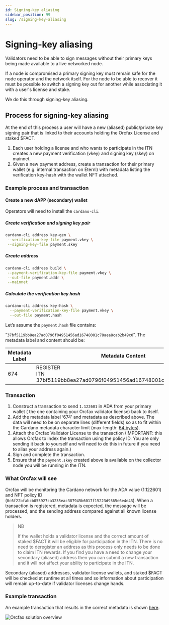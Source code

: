 ```yaml
---
id: Signing-key aliasing
sidebar_position: 99
slug: /signing-key-aliasing
---
```


# Signing-key aliasing

Validators need to be able to sign messages without their primary keys being
made available to a live networked node.

If a node is compromised a primary signing key must remain safe for the node
operator and the network itself. For the node to be able to recover it must be
possible to switch a signing key out for another while associating it with a
user's license and stake.

We do this through signing-key aliasing.

## Process for signing-key aliasing

At the end of this process a user will have a new (aliased) public/private key
signing pair that is linked to their accounts holding the Orcfax License and
staked $FACT.

1. Each user holding a license and who wants to participate in the ITN creates a
new payment verification (vkey) and signing key (skey) on mainnet.
1. Given a new payment address, create a transaction for their primary
wallet (e.g. internal transaction on Eternl) with metadata listing the
verification key-hash with the wallet NFT attached.

### Example process and transaction

#### Create a new dAPP (secondary) wallet

Operators will need to install the `cardano-cli`.

##### Create verification and signing key pair

```sh
cardano-cli address key-gen \
 --verification-key-file payment.vkey \
 --signing-key-file payment.skey
```

##### Create address

```sh
cardano-cli address build \
 --payment-verification-key-file payment.vkey \
 --out-file payment.addr \
 --mainnet
```

##### Calculate the verification key hash

```sh
cardano-cli address key-hash \
  --payment-verification-key-file payment.vkey \
  --out-file payment.hash
```

Let’s assume the `payment.hash` file contains:

“`37bf5119bb8ea27ad0796f04951456ad16748001c78aea8cab2b49c0`”. The metadata label
and content should be:

|Metadata Label | Metadata Content | ADA Value |
|---|---|---|
| 674  | REGISTER <br/>ITN<br/> 37bf5119bb8ea27ad0796f04951456ad16748001c78aea8cab2b49c0 | 1.122601  |

### Transaction

1. Construct a transaction to send `1.122601` in ADA from your primary wallet (
the one containing your Orcfax validator license) back to itself.
1. Add the metadata label ‘674’ and metadata as described above. The data will
need to be on separate lines (different fields) so as to fit within the Cardano
metadata character limit (max-length: [64 bytes][md-1]).
1. Attach the Orcfax Validator License to the transaction (IMPORTANT: this
allows Orcfax to index the transaction using the policy ID. You are only
sending it back to yourself and will need to do this in future if you need to
alias your address again.)
1. Sign and complete the transaction.
1. Ensure that the `payment.skey` created above is available on the collector
node you will be running in the ITN.

[md-1]: https://developers.cardano.org/docs/transaction-metadata/#schema

### What Orcfax will see

Orcfax will be monitoring the Cardano network for the ADA value
(1.122601) and NFT policy ID
(`0c6f22bfabcb055927ca3235eac387945b6017f15223d9365e6e4e43`). When a transaction
is registered, metadata is expected, the message will be processed, and the
sending address compared against all known license holders.

>NB
>
>If the wallet holds a validator license and the correct amount of
staked $FACT it will be eligible for participation in the ITN. There is no need
to deregister an address as this process only needs to be done to claim ITN
rewards. If you find you have a need to change your secondary (aliased) address
then you can submit a new transaction and it will not affect your ability to
participate in the ITN.

Secondary (aliased) addresses, validator license wallets, and staked $FACT
will be checked at runtime at all times and so information about participation
will remain up-to-date if validator licenses change hands.

### Example transaction

An example transaction that results in the correct metadata is shown
[here][tx-1].

[tx-1]: https://cexplorer.io/tx/791c3d699f1236a227edd611dc6408034523b98858cd15b4b495415c2835a242/metadata#data

![Orcfax solution overview](/img/2024-11-12-example-metadata.png)
